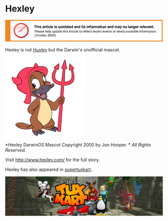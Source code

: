 Hexley
======

![This article is outdated and its information and may no longer relevant.](/img/notice/article-oudated-oct2024.svg)


Hexley is not [Huxley](http://en.wikipedia.org/wiki/Thomas_Huxley) but the Darwin's unofficial mascot.

![Hexley](/img/PureDarwin.png)

*Hexley DarwinOS Mascot Copyright 2000 by Jon Hooper. *
*All Rights Reserved.*


Visit <http://www.hexley.com/> for the full story.



Hexley has also appeared in [supertuxkart](https://supertuxkart.net/)..


![](/img/curious/hexley/hexley-supertuxkart.jpg)

